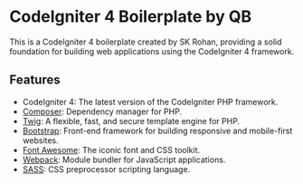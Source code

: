 # CodeIgniter 4 Boilerplate by QB

This is a CodeIgniter 4 boilerplate created by SK Rohan, providing a solid foundation for building web applications using the CodeIgniter 4 framework.

## Features

- CodeIgniter 4: The latest version of the CodeIgniter PHP framework.
- [Composer](https://getcomposer.org/): Dependency manager for PHP.
- [Twig](https://twig.symfony.com/): A flexible, fast, and secure template engine for PHP.
- [Bootstrap](https://getbootstrap.com/): Front-end framework for building responsive and mobile-first websites.
- [Font Awesome](https://fontawesome.com/): The iconic font and CSS toolkit.
- [Webpack](https://webpack.js.org/): Module bundler for JavaScript applications.
- [SASS](https://sass-lang.com/): CSS preprocessor scripting language.
